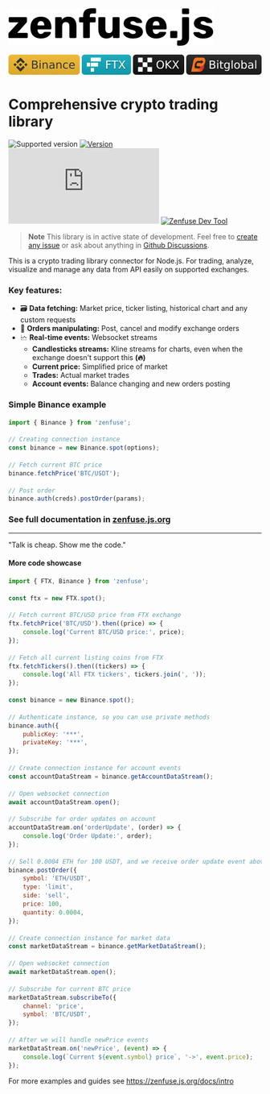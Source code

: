 <a href="https://zenfuse.js.org" target="_blank">
<picture>
  <source media="(prefers-color-scheme: dark)" srcset="https://raw.githubusercontent.com/zenfuse/zenfuse.js/main/www/static/img/zenfusejs-logo-no-frame-white.svg">
  <source media="(prefers-color-scheme: light)" srcset="https://raw.githubusercontent.com/zenfuse/zenfuse.js/main/www/static/img/zenfusejs-logo-no-frame-black.svg">
  <img alt="zenfuse.js logo" src="https://raw.githubusercontent.com/zenfuse/zenfuse.js/main/www/static/img/zenfusejs-logo-no-frame-black.svg">
</picture>
</a>

<!-- Should be sorted by popularity -->
[![Binance](https://raw.githubusercontent.com/zenfuse/zenfuse.js/main/www/static/img/exchanges/badges/binance-badge.svg)](https://binance.com)
[![FTX](https://raw.githubusercontent.com/zenfuse/zenfuse.js/main/www/static/img/exchanges/badges/FTX-badge.svg)](https://ftx.com)
[![OKX](https://raw.githubusercontent.com/zenfuse/zenfuse.js/main/www/static/img/exchanges/badges/OKX-badge.svg)](https://www.okx.com)
[![Bitglobal](https://raw.githubusercontent.com/zenfuse/zenfuse.js/main/www/static/img/exchanges/badges/Bitglobal-badge.svg)](https://www.bitglobal.com/en-us)

# Comprehensive crypto trading library

![Supported version](https://img.shields.io/node/v/zenfuse?logo=nodedotjs)
[![Version](https://img.shields.io/npm/v/zenfuse?logo=npm)](https://www.npmjs.com/package/zenfuse)
[![Last Commit](https://img.shields.io/github/last-commit/zenfuse/zenfuse.js?logo=git)](https://github.com/zenfuse/zenfuse.js/commits)
[![Zenfuse Dev Tool](https://zenfuse.io/badges/devtool.svg)](https://zenfuse.io)

> **Note**
>  This library is in active state of development. Feel free to [create any issue](https://github.com/zenfuse/zenfuse.js/issues) or ask about anything in [Github Discussions](https://github.com/zenfuse/zenfuse.js/discussions).

This is a crypto trading library connector for Node.js. For trading, analyze, visualize and manage any data from API easily on supported exchanges.

### Key features:

-   🗃️ **Data fetching:** Market price, ticker listing, historical chart and any custom requests
-   💱 **Orders manipulating:** Post, cancel and modify exchange orders
-   🗠 **Real-time events:** Websocket streams
    -   **Candlesticks streams:** Kline streams for charts, even when the exchange doesn't support this **(🔥)**
    -   **Current price:** Simplified price of market
    -   **Trades:** Actual market trades
    -   **Account events:** Balance changing and new orders posting
    
### Simple Binance example

```js
import { Binance } from 'zenfuse';

// Creating connection instance
const binance = new Binance.spot(options);

// Fetch current BTC price
binance.fetchPrice('BTC/USDT');

// Post order
binance.auth(creds).postOrder(params);
```

### See full documentation in [zenfuse.js.org](https://zenfuse.js.org)

---

"Talk is cheap. Show me the code."

#### More code showcase
```js
import { FTX, Binance } from 'zenfuse';

const ftx = new FTX.spot();

// Fetch current BTC/USD price from FTX exchange
ftx.fetchPrice('BTC/USD').then((price) => {
    console.log('Current BTC/USD price:', price);
});

// Fetch all current listing coins from FTX
ftx.fetchTickers().then((tickers) => {
    console.log('All FTX tickers', tickers.join(', '));
});

const binance = new Binance.spot();

// Authenticate instance, so you can use private methods
binance.auth({
    publicKey: '***',
    privateKey: '***',
});

// Create connection instance for account events
const accountDataStream = binance.getAccountDataStream();

// Open websocket connection
await accountDataStream.open();

// Subscribe for order updates on account
accountDataStream.on('orderUpdate', (order) => {
    console.log('Order Update:', order);
});

// Sell 0.0004 ETH for 100 USDT, and we receive order update event above
binance.postOrder({
    symbol: 'ETH/USDT',
    type: 'limit',
    side: 'sell',
    price: 100,
    quantity: 0.0004,
});

// Create connection instance for market data
const marketDataStream = binance.getMarketDataStream();

// Open websocket connection
await marketDataStream.open();

// Subscribe for current BTC price
marketDataStream.subscribeTo({
    channel: 'price',
    symbol: 'BTC/USDT',
});

// After we will handle newPrice events
marketDataStream.on('newPrice', (event) => {
    console.log(`Current ${event.symbol} price`, '->', event.price);
});
```

For more examples and guides see https://zenfuse.js.org/docs/intro
